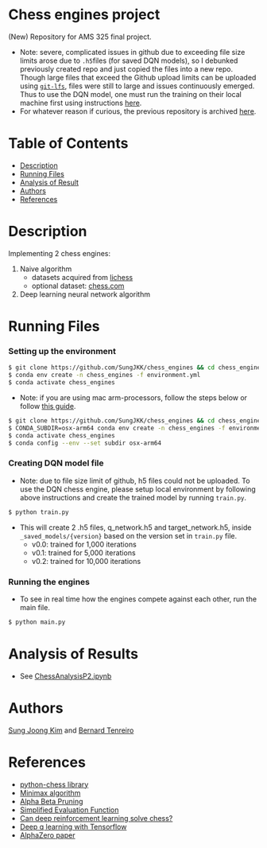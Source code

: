 # Chess engines project
(New) Repository for AMS 325 final project.  
- Note: severe, complicated issues in github due to exceeding file size limits arose due to `.h5`files (for saved DQN models), so I debunked previously created repo and just copied the files into a new repo. Though large files that exceed the Github upload limits can be uploaded using [`git-lfs`](https://git-lfs.github.com/), files were still to large and issues continuously emerged. Thus to use the DQN model, one must run the training on their local machine first using instructions [here](#creating-dqn-model-file).
- For whatever reason if curious, the previous repository is archived
  [here](https://github.com/SungJKK/chess_engines).

# Table of Contents
- [Description](#description)
- [Running Files](#running-files)
- [Analysis of Result](#analysis-of-results)
- [Authors](#authors)
- [References](#references)


# Description
Implementing 2 chess engines:
1. Naive algorithm
    - datasets acquired from [lichess](https://database.lichess.org/)
    - optional dataset: [chess.com](https://www.chess.com/news/view/published-data-api#pubapi-endpoint-games-archive-list)
2. Deep learning neural network algorithm


# Running Files 
### Setting up the environment
```sh
$ git clone https://github.com/SungJKK/chess_engines && cd chess_engines
$ conda env create -n chess_engines -f environment.yml
$ conda activate chess_engines
```
- Note: if you are using mac arm-processors, follow the steps below or follow [this guide](https://stackoverflow.com/questions/72964800/what-is-the-proper-way-to-install-tensorflow-on-apple-m1-in-2022).
```sh
$ git clone https://github.com/SungJKK/chess_engines && cd chess_engines
$ CONDA_SUBDIR=osx-arm64 conda env create -n chess_engines -f environment.yml
$ conda activate chess_engines
$ conda config --env --set subdir osx-arm64
```

### Creating DQN model file
- Note: due to file size limit of github, h5 files could not be uploaded. To use the DQN chess
  engine, please setup local environment by following above instructions and create the trained
  model by running `train.py`.
```sh
$ python train.py
```
- This will create 2 .h5 files, q_network.h5 and target_network.h5, inside `_saved_models/{version}`
  based on the version set in `train.py` file.
    - v0.0: trained for 1,000 iterations 
    - v0.1: trained for 5,000 iterations
    - v0.2: trained for 10,000 iterations


### Running the engines
- To see in real time how the engines compete against each other, run the main file.
```sh
$ python main.py
```


# Analysis of Results
- See [ChessAnalysisP2.ipynb](_notebooks/ChessAnalysisP2.ipynb)


# Authors
[Sung Joong Kim](https://github.com/SungJKK) and [Bernard Tenreiro](https://github.com/BernardTenreiro)


# References
- [python-chess library](https://python-chess.readthedocs.io/en/latest/)
- [Minimax algorithm](https://en.wikipedia.org/wiki/Minimax)
- [Alpha Beta Pruning](https://en.wikipedia.org/wiki/Alpha%E2%80%93beta_pruning)
- [Simplified Evaluation Function](https://www.chessprogramming.org/Simplified_Evaluation_Function)
- [Can deep reinforcement learning solve chess?](https://towardsdatascience.com/can-deep-reinforcement-learning-solve-chess-b9f52855cd1e)
- [Deep q learning with Tensorflow](https://rubikscode.net/2021/07/13/deep-q-learning-with-python-and-tensorflow-2-0/)
- [AlphaZero paper](https://doi.org/10.48550/arXiv.1712.01815)

